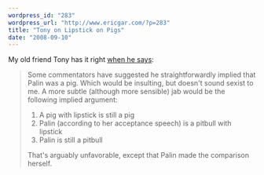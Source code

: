 ```yaml
---
wordpress_id: "283"
wordpress_url: "http://www.ericgar.com/?p=283"
title: "Tony on Lipstick on Pigs"
date: "2008-09-10"
---
```

My old friend Tony has it right <a href="http://tonguebutnodoor.net/?p=181">when he says</a>:

<blockquote>
Some commentators have suggested he straightforwardly implied that Palin was a pig. Which would be insulting, but doesn't sound sexist to me. A more subtle (although more sensible) jab would be the following implied argument:

   1. A pig with lipstick is still a pig
   2. Palin (according to her acceptance speech) is a pitbull with lipstick
   3. Palin is still a pitbull

That's arguably unfavorable, except that Palin made the comparison herself.
</blockquote>


